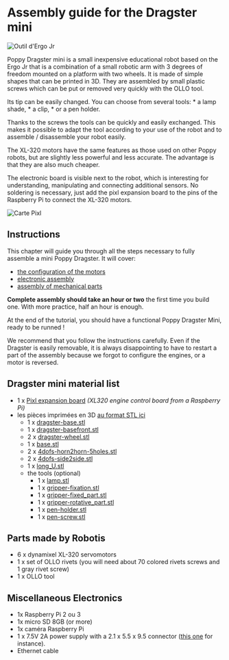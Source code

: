 # Assembly guide for the Dragster mini

![Outil d'Ergo Jr](img/Dragster.jpg)

Poppy Dragster mini is a small inexpensive educational robot based on the Ergo Jr that is a combination of a small robotic arm with 3 degrees of freedom mounted on a platform with two wheels. It is made of simple shapes that can be printed in 3D. They are assembled by small plastic screws which can be put or removed very quickly with the OLLO tool.

Its tip can be easily changed. You can choose from several tools: * a lamp shade, * a clip, * or a pen holder.

Thanks to the screws the tools can be quickly and easily exchanged. This makes it possible to adapt the tool according to your use of the robot and to assemble / disassemble your robot easily.

The XL-320 motors have the same features as those used on other Poppy robots, but are slightly less powerful and less accurate. The advantage is that they are also much cheaper.

The electronic board is visible next to the robot, which is interesting for understanding, manipulating and connecting additional sensors. No soldering is necessary, just add the pixl expansion board to the pins of the Raspberry Pi to connect the XL-320 motors.

![Carte Pixl](img/pixl.jpg)

<!-- Should be updated from https://github.com/poppy-project/poppy-ergo-jr/blob/master/doc/bom.md -->

## Instructions

This chapter will guide you through all the steps necessary to fully assemble a mini Poppy Dragster. It will cover:

- [the configuration of the motors](motor-configuration.md)
- [electronic assembly](electronic-assembly.md)
- [assembly of mechanical parts](mechanical-construction.md)

**Complete assembly should take an hour or two** the first time you build one. With more practice, half an hour is enough.

At the end of the tutorial, you should have a functional Poppy Dragster Mini, ready to be runned !

We recommend that you follow the instructions carefully. Even if the Dragster is easily removable, it is always disappointing to have to restart a part of the assembly because we forgot to configure the engines, or a motor is reversed.

## Dragster mini material list

- 1 x [Pixl expansion board](https://github.com/poppy-project/pixl) *(XL320 engine control board from a Raspberry Pi)*
- les pièces imprimées en 3D [au format STL ici](https://github.com/tgll/poppy-dragster-mini/tree/master/doc/stl) 
  - 1 x [dragster-base.stl](https://github.com/tgll/poppy-dragster-mini/tree/master/doc/stl/dragster-base.stl)
  - 1 x [dragster-basefront.stl](https://github.com/tgll/poppy-dragster-mini/tree/master/doc/stl/dragster-basefront.stl)
  - 2 x [dragster-wheel.stl](https://github.com/tgll/poppy-dragster-mini/tree/master/doc/stl/dragster-wheel.stl)
  - 1 x [base.stl](https://github.com/poppy-project/poppy-ergo-jr/raw/master/hardware/STL/base.stl) 
  - 2 x [4dofs-horn2horn-5holes.stl](https://github.com/tgll/poppy-dragster-mini/tree/master/doc/stl/4dofs-horn2horn-5holes.stl)
  - 2 x [4dofs-side2side.stl](https://github.com/tgll/poppy-dragster-mini/tree/master/doc/stl/4dofs-side2side.stl)
  - 1 x [long_U.stl](https://github.com/poppy-project/poppy-ergo-jr/blob/master/hardware/STL/long_U.stl)
  - the tools (optional) 
    - 1 x [lamp.stl](https://github.com/poppy-project/poppy-ergo-jr/blob/master/hardware/STL/tools/lamp.stl)
    - 1 x [gripper-fixation.stl](https://github.com/poppy-project/poppy-ergo-jr/blob/master/hardware/STL/tools/gripper-fixation.stl)
    - 1 x [gripper-fixed_part.stl](https://github.com/poppy-project/poppy-ergo-jr/blob/master/hardware/STL/tools/gripper-fixed_part.stl)
    - 1 x [gripper-rotative_part.stl](https://github.com/poppy-project/poppy-ergo-jr/blob/master/hardware/STL/tools/gripper-rotative_part.stl)
    - 1 x [pen-holder.stl](https://github.com/poppy-project/poppy-ergo-jr/blob/master/hardware/STL/tools/pen-holder.stl)
    - 1 x [pen-screw.stl](https://github.com/poppy-project/poppy-ergo-jr/blob/master/hardware/STL/tools/pen-screw.stl)

## Parts made by Robotis

- 6 x dynamixel XL-320 servomotors
- 1 x set of OLLO rivets (you will need about 70 colored rivets screws and 1 gray rivet screw)
- 1 x OLLO tool

## Miscellaneous Electronics

- 1x Raspberry Pi 2 ou 3
- 1x micro SD 8GB (or more)
- 1x caméra Raspberry Pi
- 1 x 7.5V 2A power supply with a 2.1 x 5.5 x 9.5 connector ([this one](http://fr.rs-online.com/web/p/alimentations-enficables/7262814/?searchTerm=ECP-15-7.5E&relevancy-636F3D3226696E3D4931384E4B6E6F776E41734D504E266C753D6672266D6D3D6D61746368616C6C7061727469616C26706D3D5E5B5C707B4C7D5C707B4E647D2D2C2F255C2E5D2B2426706F3D313326736E3D592673743D4D414E5F504152545F4E554D4245522677633D424F5448267573743D4543502D31352D372E354526data=&p=sRA) for instance).
- Ethernet cable

<!--
TODO: assembly web interface
## Assembly web interface

Directly, from the web interface (see Chapter [Setup your Raspberry-Pi](#TODO) if you have not seen how to access it) you have access to a notebook presenting the assembly steps. It also allows the configuration of motors at the indicated steps.

It is the best way to easily assemble your robot as it will integrate all steps described in the following sections and moreover allows you to directly configure your motor so they are ready to use.
 -->